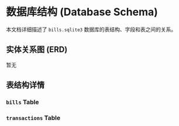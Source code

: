# 数据库结构 (Database Schema)

本文档详细描述了 `bills.sqlite3` 数据库的表结构、字段和表之间的关系。

## 实体关系图 (ERD)
暂无


## 表结构详情

### `bills` Table




### `transactions` Table
